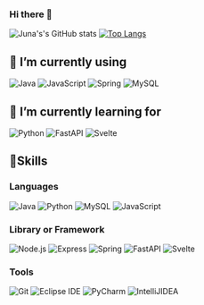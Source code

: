 ### Hi there 👋

<!--
**dlawnsdk/dlawnsdk** is a ✨ _special_ ✨ repository because its `README.md` (this file) appears on your GitHub profile.

Here are some ideas to get you started:

- 🔭 I’m currently working on ...
- 🌱 I’m currently learning ...
- 👯 I’m looking to collaborate on ...
- 🤔 I’m looking for help with ...
- 💬 Ask me about ...
- 📫 How to reach me: ...
- 😄 Pronouns: ...
- ⚡ Fun fact: ...
-->

![Juna's's GitHub stats](https://github-readme-stats.vercel.app/api?username=dlawnsdk&show_icons=true&theme=radical)
[![Top Langs](https://github-readme-stats.vercel.app/api/top-langs/?username=dlawnsdk&hide_progress=true)](https://github.com/dlawnsdk/github-readme-stats)

## 🔭 I’m currently using 
![Java](https://img.shields.io/badge/Java-007396.svg?&style=for-the-badge&logo=Java&logoColor=white)
![JavaScript](https://img.shields.io/badge/JavaScript-F7DF1E.svg?&style=for-the-badge&logo=JavaScript&logoColor=white)
![Spring](https://img.shields.io/badge/Spring-6DB33F.svg?&style=for-the-badge&logo=Spring&logoColor=white)
![MySQL](https://img.shields.io/badge/MySQL-4479A1.svg?&style=for-the-badge&logo=MySQL&logoColor=white)

## 🌱 I’m currently learning for
![Python](https://img.shields.io/badge/Python-3776AB.svg?&style=for-the-badge&logo=Python&logoColor=white)
![FastAPI](https://img.shields.io/badge/FastAPI-009688.svg?&style=for-the-badge&logo=FastAPI&logoColor=white)
![Svelte](https://img.shields.io/badge/Svelte-FF3E00.svg?&style=for-the-badge&logo=Svelte&logoColor=white)

## 💪Skills
### Languages
![Java](https://img.shields.io/badge/Java-007396.svg?&style=for-the-badge&logo=Java&logoColor=white)
![Python](https://img.shields.io/badge/Python-3776AB.svg?&style=for-the-badge&logo=Python&logoColor=white)
![MySQL](https://img.shields.io/badge/MySQL-4479A1.svg?&style=for-the-badge&logo=MySQL&logoColor=white)
![JavaScript](https://img.shields.io/badge/JavaScript-F7DF1E.svg?&style=for-the-badge&logo=JavaScript&logoColor=white)

### Library or Framework
![Node.js](https://img.shields.io/badge/Node.js-339933.svg?&style=for-the-badge&logo=Node.js&logoColor=white)
![Express](https://img.shields.io/badge/Express-000000.svg?&style=for-the-badge&logo=Express&logoColor=white)
![Spring](https://img.shields.io/badge/Spring-6DB33F.svg?&style=for-the-badge&logo=Spring&logoColor=white)
![FastAPI](https://img.shields.io/badge/FastAPI-009688.svg?&style=for-the-badge&logo=FastAPI&logoColor=white)
![Svelte](https://img.shields.io/badge/Svelte-FF3E00.svg?&style=for-the-badge&logo=Svelte&logoColor=white)

### Tools
![Git](https://img.shields.io/badge/Git-F05032.svg?&style=for-the-badge&logo=Git&logoColor=white)
![Eclipse IDE](https://img.shields.io/badge/Eclipse%20IDE-2C2255.svg?&style=for-the-badge&logo=Eclipse%20IDE&logoColor=white)
![PyCharm](https://img.shields.io/badge/PyCharm%20IDE-000000.svg?&style=for-the-badge&logo=PyCharm&logoColor=white)
![IntelliJIDEA](https://img.shields.io/badge/IntelliJIDEA%20IDE-000000.svg?&style=for-the-badge&logo=IntelliJIDEA&logoColor=white)
